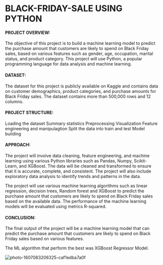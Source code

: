 # BLACK-FRIDAY-SALE USING PYTHON

#### PROJECT OVERVIEW:

The objective of this project is to build a machine learning model to predict the purchase amount that customers are likely to spend on Black Friday sales, based on various features such as gender, age, occupation, marital status, and product category. This project will use Python, a popular programming language for data analysis and machine learning.

#### DATASET:

The dataset for this project is publicly available on Kaggle and contains data on customer demographics, product categories, and purchase amounts for Black Friday sales. The dataset contains more than 500,000 rows and 12 columns.

#### PROJECT STRUCTURE:

Loading the dataset
Summary statistics
Preprocessing
Visualization
Feature engineering and manipulagtion
Split the data into train and test
Model building 

#### APPROACH:

The project will involve data cleaning, feature engineering, and machine learning using various Python libraries such as Pandas, Numpy, Scikit-Learn, and XGBoost. The data will be cleaned and transformed to ensure that it is accurate, complete, and consistent. The project will also include exploratory data analysis to identify trends and patterns in the data.

The project will use various machine learning algorithms such as linear regression, decision trees, Random forest and XGBoost to predict the purchase amount that customers are likely to spend on Black Friday sales based on the available data. The performance of the machine learning models will be evaluated using  metrics  R-squared.

#### CONCLUSION:

The final output of the project will be a machine learning model that can predict the purchase amount that customers are likely to spend on Black Friday sales based on various features.  

The ML algorithm that perform the best was XGBoost Regressor Model.

![photo-1607083206325-caf1edba7a0f](https://user-images.githubusercontent.com/122966157/223352869-4a2ba044-9b65-4c60-9644-4abf0c1d41c0.jpg)

